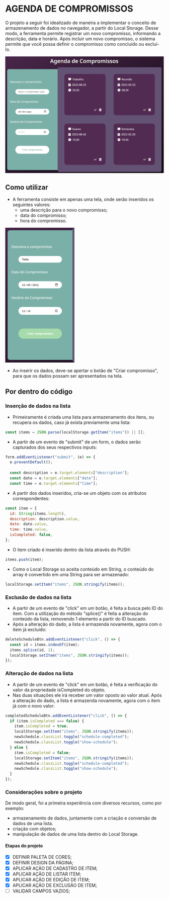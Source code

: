 # AGENDA DE COMPROMISSOS

O projeto a seguir foi idealizado de maneira a implementar o conceito de armazenamento de dados no navegador, a partir do Local Storage. Desse modo, a ferramenta permite registrar um novo compromisso, informando a descrição, data e horário. Após incluir um novo compromisso, o sistema permite que você possa definir o compromisso como concluído ou excluí-lo.

![Imagem inicial da ferramenta](/assets/img/1.png)

## Como utilizar

- A ferramenta consiste em apenas uma tela, onde serão inseridos os seguintes valores:
  - uma descrição para o novo compromisso;
  - data do compromisso;
  - hora do compromisso.

![Painel de input de dados](/assets/img/2.png)

- Ao inserir os dados, deve-se apertar o botão de "Criar compromisso", para que os dados possam ser apresentados na tela.

## Por dentro do código

### Inserção de dados na lista

- Primeiramente é criada uma lista para armazenamento dos itens, ou recupera os dados, caso já exista previamente uma lista:

```javascript
const items = JSON.parse(localStorage.getItem("items")) || [];
```

- A partir de um evento de "submit" de um form, o dados serão capturados dos seus respectivos inputs:

```javascript
form.addEventListener("submit", (e) => {
  e.preventDefault();

  const description = e.target.elements["description"];
  const date = e.target.elements["date"];
  const time = e.target.elements["time"];
```

- A partir dos dados inseridos, cria-se um objeto com os atributos correspondentes:

```javascript
const item = {
  id: String(items.length),
  description: description.value,
  date: date.value,
  time: time.value,
  isCompleted: false,
};
```

- O item criado é inserido dentro da lista através do PUSH:

```javascript
items.push(item);
```

- Como o Local Storage so aceita conteúdo em String, o conteúdo do array é convertido em uma String para ser armazenado:

```javascript
localStorage.setItem("items", JSON.stringify(items));
```

### Exclusão de dados na lista

- A partir de um evento de "click" em um botão, é feita a busca pelo ID do item. Com a utilização do método "splice()" é feita a alteração do conteúdo da lista, removendo 1 elemento a partir do ID buscado.
- Após a alteração do dado, a lista é armazenda novamente, agora com o item já excluído:

```javascript
deleteScheduleBtn.addEventListener("click", () => {
  const id = items.indexOf(item);
  items.splice(id, 1);
  localStorage.setItem("items", JSON.stringify(items));
});
```

### Alteração de dados na lista

- A partir de um evento de "click" em um botão, é feita a verificação do valor da propriedade isCompleted do objeto.
- Nas duas situações ele irá receber um valor oposto ao valor atual. Após a alteração do dado, a lista é armazenda novamente, agora com o item já com o novo valor:

```javascript
completedScheduleBtn.addEventListener("click", () => {
  if (item.isCompleted === false) {
    item.isCompleted = true;
    localStorage.setItem("items", JSON.stringify(items));
    newSchedule.classList.toggle("schedule-completed");
    newSchedule.classList.toggle("show-schedule");
  } else {
    item.isCompleted = false;
    localStorage.setItem("items", JSON.stringify(items));
    newSchedule.classList.toggle("schedule-completed");
    newSchedule.classList.toggle("show-schedule");
  }
});
```

### Considerações sobre o projeto

De modo geral, foi a primeira experiência com diversos recursos, como por exemplo:

- armazenamento de dados, juntamente com a criação e conversão de dados de uma lista.
- criação com objetos;
- manipulação de dados de uma lista dentro do Local Storage.

#### Etapas do projeto

- [x] DEFINIR PALETA DE CORES;
- [x] DEFINIR DESIGN DA PÁGINA;
- [x] APLICAR AÇÃO DE CADASTRO DE ITEM;
- [x] APLICAR AÇÃO DE LISTAR ITEM;
- [x] APLICAR AÇÃO DE EDIÇÃO DE ITEM;
- [x] APLICAR AÇÃO DE EXCLUSÃO DE ITEM;
- [ ] VALIDAR CAMPOS VAZIOS;
